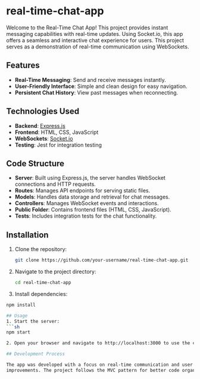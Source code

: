 # real-time-chat-app

Welcome to the Real-Time Chat App! This project provides instant messaging capabilities with real-time updates. Using Socket.io, this app offers a seamless and interactive chat experience for users. This project serves as a demonstration of real-time communication using WebSockets.

## Features

- **Real-Time Messaging**: Send and receive messages instantly.
- **User-Friendly Interface**: Simple and clean design for easy navigation.
- **Persistent Chat History**: View past messages when reconnecting.

## Technologies Used

- **Backend**: [Express.js](https://expressjs.com/)
- **Frontend**: HTML, CSS, JavaScript
- **WebSockets**: [Socket.io](https://socket.io/)
- **Testing**: Jest for integration testing

## Code Structure

- **Server**: Built using Express.js, the server handles WebSocket connections and HTTP requests.
- **Routes**: Manages API endpoints for serving static files.
- **Models**: Handles data storage and retrieval for chat messages.
- **Controllers**: Manages WebSocket events and interactions.
- **Public Folder**: Contains frontend files (HTML, CSS, JavaScript).
- **Tests**: Includes integration tests for the chat functionality.

## Installation

1. Clone the repository:
   ```sh
   git clone https://github.com/your-username/real-time-chat-app.git

2. Navigate to the project directory:
   ```sh
   cd real-time-chat-app
   
3. Install dependencies:
  ```sh
  npm install

 ## Usage
1. Start the server:
 ```sh
  npm start

2. Open your browser and navigate to http://localhost:3000 to use the chat app.

## Development Process

 The app was developed with a focus on real-time communication and user experience. User feedback was gathered through informal testing, leading to several iterations and 
 improvements. The project follows the MVC pattern for better code organization and maintainability.
  
